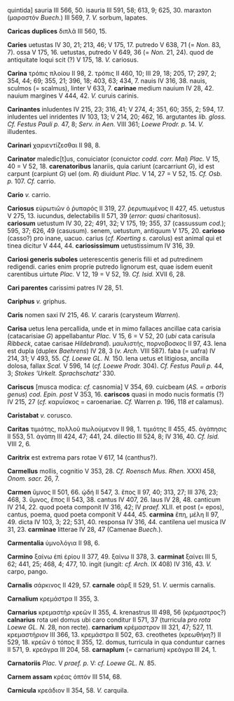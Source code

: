 quintida] sauria III 566, 50. isauria III 591, 58; 613, 9; 625, 30.
maraxton (μαραστόν *Buech.*) III 569, 7. *V.* sorbum, lapates.

**Caricas duplices** διπλᾶ III 560, 15.

**Caries** uetustas IV 30, 21; 213, 46; V 175, 17. putredo V 638, 71 (=
*Non.* 83, 7). ossa V 175, 16. uetustas, putredo V 649, 36 (= *Non.* 21,
24). quod de antiquitate loqui scit (?) V 175, 18. *V.* cariosus.

**Carina** τρόπις πλοίου II 98, 2. τρόπις II 460, 10; III 29, 18; 205,
17; 297, 2; 354, 44; 69; 355, 21; 396, 18; 403, 63; 434, 7. nauis IV
316, 38. nauis, sculmos (= scalmus), linter V 633, 7. **carinae** medium
nauium IV 28, 42. nauium margines V 444, 42. *V.* curuis carinis.

**Carinantes** inludentes IV 215, 23; 316, 41; V 274, 4; 351, 60; 355,
2; 594, 17. inludentes uel inridentes IV 103, 13; V 214, 20; 462, 16.
argutantes *lib. gloss. Cf. Festus Pauli p.* 47, 8; *Serv. in Aen.* VIII
361; *Loewe Prodr. p.* 14. *V.* illudentes.

**Carinari** χαριεντίζεσθαι II 98, 8.

**Carinator** maledic[t]us, conuiciator (conuictor *codd. corr. Mai*)
*Plac.* V 15, 40 = V 52, 18. **carenatoribus** lanariis, quia cariunt
(carcarriunt *G*), id est carpunt (carpiunt *G*) uel (om. *R*) diuidunt
*Plac.* V 14, 27 = V 52, 15. *Cf. Osb. p.* 107. *Cf.* carrio.

**Cario** *v.* carrio.

**Cariosus** εὐρωτιῶν ὁ ῥυπαρός II 319, 27. ῥερυπωμένος II 427, 45.
uetustus V 275, 13. iucundus, delectabilis II 571, 39 (*error: quasi*
charitosus). **cariosum** uetustum IV 30, 22; 491, 32; V 175, 19; 355,
37 (cassussum *cod.*); 595, 37; 626, 49 (casusum). senem, uetustum,
antiquum V 175, 20. **carioso** (casso?) pro inane, uacuo. carius (*cf.*
*Koerting s.* carolus) est animal qui et tinea dicitur V 444, 44.
**cariosissimum** uetustissimum IV 316, 39.

**Cariosi generis suboles** ueterescentis generis filii et ad putredinem
redigendi. caries enim proprie putredo lignorum est, quae isdem euenit
carentibus uirtute *Plac.* V 12, 19 = V 52, 19. *Cf. Isid.* XVII 6, 28.

**Cari parentes** carissimi patres IV 28, 51.

**Cariphus** *v.* griphus.

**Caris** nomen saxi IV 215, 46. *V.* cararis (carysteum *Warren*).

**Carisa** uetus lena percallida, unde et in mimo fallaces ancillae cata
carisia (catacarisiae *G*) appellabantur *Plac.* V 15, 6 = V 52, 20
(*ubi* cata carisula *Ribbeck*, catae carisae *Hildebrand*).
μαυλιστής, πορνοβοσκος II 97, 43. lena est dupla (duplex *Baehrens*) IV
28, 3 (*v. Arch.* VIII 587). faba (= uafra) IV 214, 31; V 493, 55.
*Cf. Loewe GL. N.* 150. lena uetus et litigiosa, ancilla dolosa, fallax
*Scal.* V 596, 14 (*cf. Loewe Prodr.* 304). *Cf. Festus Pauli p.* 44,
3; *Stokes 'Urkelt. Sprachschatz'* 330.

**Cariscus** [musca modica: *cf.* casnomia] V 354, 69. cuicbeam (*AS.
= arboris genus*) *cod. Epin. post* V 353, 16. **cariscos** quasi in
modo nucis formatis (?) IV 215, 27 (*cf.* καρυΐσκος = caroenariae.
*Cf.* Warren *p.* 196, 118 *et* calamus).

**Caristabat** *v.* corusco.

**Caritas** τιμιότης, πολλοῦ πωλούμενον II 98, 1. τιμιότης II 455, 45.
ἀγάπησις II 553, 51. ἀγάπη III 424, 47; 441, 24. dilectio III 524, 8; IV
316, 40. *Cf. Isid.* VIII 2, 6.

**Caritrix** est extrema pars rotae V 617, 14 (canthus?).

**Carmellus** mollis, cognitio V 353, 28. *Cf. Roensch Mus. Rhen.* XXXI
458, *Onom. sacr.* 26, 7.

**Carmen** ὕμνος II 501, 66. ᾠδή II 547, 3. ἔπος II 97, 40; 313, 27; III
376, 23; 468, 3. ὕμνος, ἔπος II 543, 38. cantus IV 407, 26. laus IV 28,
48. canticum IV 214, 22. quod poeta componit IV 316, 42; IV *praef.*
XLII. et post (= epos), cantus, poema, quod poeta componit V 444, 45.
**carmina** ἔπη, μέλη II 97, 49. dicta IV 103, 3; 22; 531, 40. responsa
IV 316, 44. cantilena uel musica IV 31, 23. **carminae** litterae IV 28,
47 (Camenae *Buech.*).

**Carmentalia** ὑμνολόγια II 98, 6.

**Carmino** ξαίνω ἐπὶ ἐρίου II 377, 49. ξαίνω II 378, 3. **carminat**
ξαίνει III 5, 62; 441, 25; 468, 4; 477, 10. ingit (iungit: *cf. Arch.*
IX 408) IV 316, 43. *V.* carpo, pango.

**Carnalis** σάρκινος II 429, 57. **carnale** σάρξ II 529, 51. *V.*
uermis carnalis.

**Carnalium** κρεμάστρα II 355, 3.

**Carnarius** κρεμαστὴρ κρεῶν II 355, 4. krenastrus III 498, 56
(κρέμαστρος?) **calnarius** rota uel domus ubi caro conditur II 571, 37
(turricula *pro rota Loewe GL. N.* 28, non recte). **carnarium**
κρέμαστρον III 321, 47; 527, 11. κρεμαστήριον III 366, 13. κρεμάστρα II
502, 63. creothetes (κρεωθήκη?) II 529, 18. κρεῶν ὁ τόπος II 355, 12.
domus, turricula in qua conduntur carnes II 571, 9. κρεάγρα III 204, 58.
**carnaplum** (= carnarium) κρεάγρα III 24, 1.

**Carnatoriis** *Plac.* V *praef. p.* V: *cf. Loewe GL. N.* 85.

**Carnem assam** κρέας ὀπτόν III 514, 68.

**Carnicula** κρεάδιον II 354, 58. *V.* carquila.
